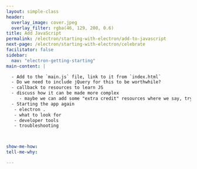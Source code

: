 ```yaml
---
layout: simple-class
header:
  overlay_image: cover.jpeg
  overlay_filter: rgba(46, 129, 200, 0.6)
title: Add JavaScript
permalink: /electron/starting-with-electron/add-to-javascript
next-page: /electron/starting-with-electron/celebrate
facilitator: false
sidebar:
  nav: "electron-getting-starting"
main-content: |

  - Add to the `main.js` file, link to it from `index.html`
  - Do we need to include jQuery for this to be worthwhile?
  - callback to resources to learn JS
  - discuss how it can be made more complex
     - maybe we can add some "extra credit" resources where we say, try to add X functionality and provide the answer in a TMW section (similar to the GraphQL course)
  - Starting the app again
   - electron .
   - what to look for
   - developer tools
   - troubleshooting



show-me-how:
tell-me-why:

---
```

